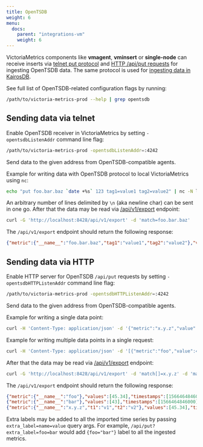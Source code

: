 ```yaml
---
title: OpenTSDB
weight: 6
menu:
  docs:
    parent: "integrations-vm"
    weight: 6
---
```


VictoriaMetrics components like **vmagent**, **vminsert** or **single-node** can receive inserts via 
[telnet put protocol](http://opentsdb.net/docs/build/html/api_telnet/put.html) and [HTTP /api/put requests](http://opentsdb.net/docs/build/html/api_http/put.html)
for ingesting OpenTSDB data. The same protocol is used for [ingesting data in KairosDB](https://kairosdb.github.io/docs/PushingData.html).

See full list of OpenTSDB-related configuration flags by running:
```sh
/path/to/victoria-metrics-prod --help | grep opentsdb
```

## Sending data via telnet

Enable OpenTSDB receiver in VictoriaMetrics by setting `-opentsdbListenAddr` command line flag:
```sh
/path/to/victoria-metrics-prod -opentsdbListenAddr=:4242
```

Send data to the given address from OpenTSDB-compatible agents.

Example for writing data with OpenTSDB protocol to local VictoriaMetrics using `nc`:
```sh
echo "put foo.bar.baz `date +%s` 123 tag1=value1 tag2=value2" | nc -N localhost 4242
```

An arbitrary number of lines delimited by `\n` (aka newline char) can be sent in one go.
After that the data may be read via [/api/v1/export](https://docs.victoriametrics.com/#how-to-export-data-in-json-line-format) endpoint:
```sh
curl -G 'http://localhost:8428/api/v1/export' -d 'match=foo.bar.baz'
```

The `/api/v1/export` endpoint should return the following response:
```json
{"metric":{"__name__":"foo.bar.baz","tag1":"value1","tag2":"value2"},"values":[123],"timestamps":[1560277292000]}
```

## Sending data via HTTP

Enable HTTP server for OpenTSDB `/api/put` requests by setting `-opentsdbHTTPListenAddr` command line flag:
```sh
/path/to/victoria-metrics-prod -opentsdbHTTPListenAddr=:4242
```

Send data to the given address from OpenTSDB-compatible agents.

Example for writing a single data point:
```sh
curl -H 'Content-Type: application/json' -d '{"metric":"x.y.z","value":45.34,"tags":{"t1":"v1","t2":"v2"}}' http://localhost:4242/api/put
```

Example for writing multiple data points in a single request:
```sh
curl -H 'Content-Type: application/json' -d '[{"metric":"foo","value":45.34},{"metric":"bar","value":43}]' http://localhost:4242/api/put
```

After that the data may be read via [/api/v1/export](https://docs.victoriametrics.com/#how-to-export-data-in-json-line-format) endpoint:
```sh
curl -G 'http://localhost:8428/api/v1/export' -d 'match[]=x.y.z' -d 'match[]=foo' -d 'match[]=bar'
```

The `/api/v1/export` endpoint should return the following response:

```json
{"metric":{"__name__":"foo"},"values":[45.34],"timestamps":[1566464846000]}
{"metric":{"__name__":"bar"},"values":[43],"timestamps":[1566464846000]}
{"metric":{"__name__":"x.y.z","t1":"v1","t2":"v2"},"values":[45.34],"timestamps":[1566464763000]}
```

Extra labels may be added to all the imported time series by passing `extra_label=name=value` query args.
For example, `/api/put?extra_label=foo=bar` would add `{foo="bar"}` label to all the ingested metrics.